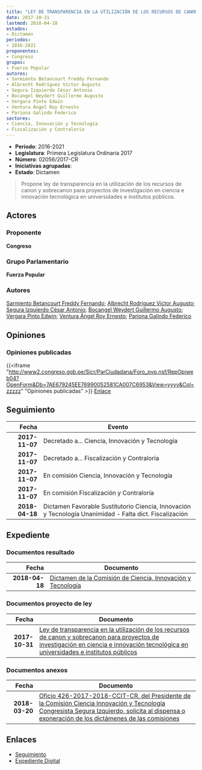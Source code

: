 ```yaml
---
title: "LEY DE TRANSPARENCIA EN LA UTILIZACIÓN DE LOS RECURSOS DE CANON Y SOBRECANON PARA PROYECTOS DE INVESTIGACIÓN EN CIENCIA E INNOVACIÓN TECNOLÓGICA EN UNIVERSIDADES E INSTITUTOS PÚBLICOS"
date: 2017-10-31
lastmod: 2018-04-18
estados:
- Dictamen
periodos:
- 2016-2021
proponentes:
- Congreso
grupos:
- Fuerza Popular
autores:
- Sarmiento Betancourt Freddy Fernando
- Albrecht Rodríguez Víctor Augusto
- Segura Izquierdo César Antonio
- Bocangel Weydert Guillermo Augusto
- Vergara Pinto Edwin
- Ventura Ángel Roy Ernesto
- Pariona Galindo Federico
sectores:
- Ciencia, Innovación y Tecnología
- Fiscalización y Contraloría
---
```

- **Periodo**: 2016-2021
- **Legislatura**: Primera Legislatura Ordinaria 2017
- **Número**: 02056/2017-CR
- **Iniciativas agrupadas**: 
- **Estado**: Dictamen

> Propone ley de transparencia en la utilización de los recursos de canon y sobrecanon para proyectos de investigación en ciencia e innovación tecnológica en universidades e institutos públicos.


## Actores

### Proponente

**Congreso**

### Grupo Parlamentario

**Fuerza Popular**

### Autores

[Sarmiento Betancourt Freddy Fernando](mailto:mailto:fsarmiento@congreso.gob.pe); [Albrecht Rodríguez Víctor Augusto](mailto:mailto:valbrecht@congreso.gob.pe); [Segura Izquierdo César Antonio](mailto:mailto:csegura@congreso.gob.pe); [Bocangel Weydert Guillermo Augusto](mailto:mailto:gbocangel@congreso.gob.pe); [Vergara Pinto Edwin](mailto:mailto:evergara@congreso.gob.pe); [Ventura Ángel Roy Ernesto](mailto:mailto:rventura@congreso.gob.pe); [Pariona Galindo Federico](mailto:mailto:fpariona@congreso.gob.pe)

## Opiniones

### Opiniones publicadas

{{<iframe "http://www2.congreso.gob.pe/Sicr/ParCiudadana/Foro_pvp.nsf/RepOpiweb04?OpenForm&Db=7AE679245EE76990052581CA007C6953&View=yyyy&Col=zzzzz" "Opiniones publicadas" >}}
[Enlace](http://www2.congreso.gob.pe/Sicr/ParCiudadana/Foro_pvp.nsf/RepOpiweb04?OpenForm&Db=7AE679245EE76990052581CA007C6953&View=yyyy&Col=zzzzz)


## Seguimiento

| Fecha | Evento |
|------:|--------|
| **2017-11-07** | Decretado a... Ciencia, Innovación y Tecnología |
| **2017-11-07** | Decretado a... Fiscalización y Contraloría |
| **2017-11-07** | En comisión Ciencia, Innovación y Tecnología |
| **2017-11-07** | En comisión Fiscalización y Contraloría |
| **2018-04-18** | Dictamen Favorable Sustitutorio Ciencia, Innovación y Tecnología Unanimidad - Falta dict. Fiscalización |

## Expediente

### Documentos resultado

| Fecha | Documento |
|------:|-----------|
| **2018-04-18** | [Dictamen de la Comisión de Ciencia, Innovación y Tecnología](http://www.leyes.congreso.gob.pe/Documentos/2016_2021/Dictamenes/Proyectos_de_Ley/02056DC02MAY20180418.pdf) |

### Documentos proyecto de ley

| Fecha | Documento |
|------:|-----------|
| **2017-10-31** | [Ley de transparencia en la utilización de los recursos de canon y sobrecanon para proyectos de investigación en ciencia e innovación tecnológica en universidades e institutos públicos](http://www.leyes.congreso.gob.pe/Documentos/2016_2021/Proyectos_de_Ley_y_de_Resoluciones_Legislativas/PL0205620171031..pdf) |

### Documentos anexos

| Fecha | Documento |
|------:|-----------|
| **2018-03-20** | [Oficio 426-2017-2018-CCIT-CR, del Presidente de la Comisión Ciencia Innovación y Tecnología Congresista Segura Izquierdo, solicita al dispensa o exoneración de los dictámenes de las comisiones](http://www.leyes.congreso.gob.pe/Documentos/2016_2021/Oficios/Comisiones_Ordinarias/OFICIO-426-2017-2018-CCIT-CR.pdf) |

## Enlaces

- [Seguimiento](http://www2.congreso.gob.pe/Sicr/TraDocEstProc/CLProLey2016.nsf/f7fff46988ca05b1052578e100829cc7/6b055728181b7002052581ca007eda26?OpenDocument)
- [Expediente Digital](http://www2.congreso.gob.pe/Sicr/TraDocEstProc/CLProLey2016.nsf/f7fff46988ca05b1052578e100829cc7/6b055728181b7002052581ca007eda26?OpenDocument&Click=05257FB7005EB655.eb71d0cf91d8294e05256cdf006b5706/$Body/0.1C6C)

